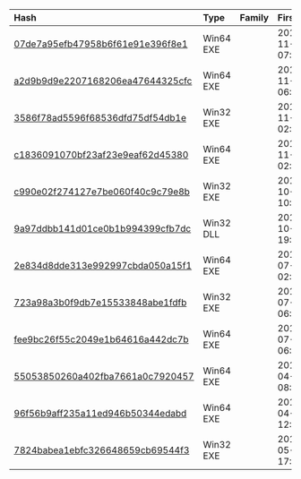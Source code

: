 |Hash|Type|Family|First_Seen|Name|
|:--|:--|:--|:--|:--|
|[07de7a95efb47958b6f61e91e396f8e1](https://www.virustotal.com/gui/file/07de7a95efb47958b6f61e91e396f8e1)|Win64 EXE||2019-11-04 07:27:13|fe0e4ef832b62d49b43433e10c47dc51072959af93963c790892efc20ec422f1.sample|
|[a2d9b9d9e2207168206ea47644325cfc](https://www.virustotal.com/gui/file/a2d9b9d9e2207168206ea47644325cfc)|Win64 EXE||2018-11-20 06:02:06|simplify.exe|
|[3586f78ad5596f68536dfd75df54db1e](https://www.virustotal.com/gui/file/3586f78ad5596f68536dfd75df54db1e)|Win32 EXE||2018-11-20 02:41:53|9ae7c4a4e1cfe9b505c3a47e66551eb1357affee65bfefb0109d02f4e97c06dd.bin|
|[c1836091070bf23af23e9eaf62d45380](https://www.virustotal.com/gui/file/c1836091070bf23af23e9eaf62d45380)|Win64 EXE||2018-11-20 02:24:14|7ce9e1c5562c8a5c93878629a47fe6071a35d604ed57a8f918f3eadf82c11a9c.bin|
|[c990e02f274127e7be060f40c9c79e8b](https://www.virustotal.com/gui/file/c990e02f274127e7be060f40c9c79e8b)|Win32 EXE||2018-10-26 10:59:36|a370e47cb97b35f1ae6590d14ada7561d22b4a73be0cb6df7e851d85054b1ac3.bin|
|[9a97ddbb141d01ce0b1b994399cfb7dc](https://www.virustotal.com/gui/file/9a97ddbb141d01ce0b1b994399cfb7dc)|Win32 DLL||2018-10-18 19:29:58|ssMUIDLL.dll|
|[2e834d8dde313e992997cbda050a15f1](https://www.virustotal.com/gui/file/2e834d8dde313e992997cbda050a15f1)|Win64 EXE||2018-07-18 02:14:58|simplify_i64d.exe|
|[723a98a3b0f9db7e15533848abe1fdfb](https://www.virustotal.com/gui/file/723a98a3b0f9db7e15533848abe1fdfb)|Win32 EXE||2018-07-06 06:59:11|myfile.exe|
|[fee9bc26f55c2049e1b64616a442dc7b](https://www.virustotal.com/gui/file/fee9bc26f55c2049e1b64616a442dc7b)|Win64 EXE||2018-07-06 06:59:00|39_64d.exe|
|[55053850260a402fba7661a0c7920457](https://www.virustotal.com/gui/file/55053850260a402fba7661a0c7920457)|Win64 EXE||2018-04-28 08:21:51|simplify|
|[96f56b9aff235a11ed946b50344edabd](https://www.virustotal.com/gui/file/96f56b9aff235a11ed946b50344edabd)|Win64 EXE||2018-04-19 12:18:16|m-22.exe|
|[7824babea1ebfc326648659cb69544f3](https://www.virustotal.com/gui/file/7824babea1ebfc326648659cb69544f3)|Win32 EXE||2017-05-17 17:25:27| |

